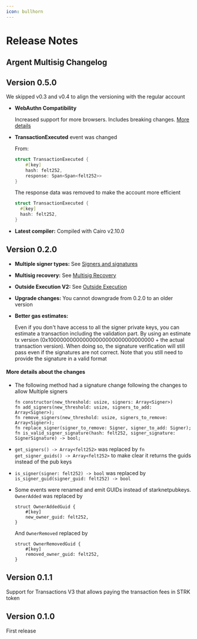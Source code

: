 ```yaml
---
icon: bullhorn
---
```


# Release Notes

## Argent Multisig Changelog

## Version 0.5.0

We skipped v0.3 and v0.4 to align the versioning with the regular account

*   **WebAuthn Compatibility**

    Increased support for more browsers. Includes breaking changes. [More details](webauthn.md#history)
*   **TransactionExecuted** event was changed

    From:

    ```rust
    struct TransactionExecuted {
        #[key]
        hash: felt252,
        response: Span<Span<felt252>>
    }
    ```

    The response data was removed to make the account more efficient

    ```rust
    struct TransactionExecuted {
      #[key]
      hash: felt252,
    }
    ```
* **Latest compiler:** Compiled with Cairo v2.10.0

## Version 0.2.0

* **Multiple signer types:** See [Signers and signatures](signers_and_signatures.md)
* **Multisig recovery:** See [Multisig Recovery](multisig_recovery.md)
* **Outside Execution V2:** See [Outside Execution](outside_execution.md)
* **Upgrade changes:** You cannot downgrade from 0.2.0 to an older version
*   **Better gas estimates:**

    Even if you don't have access to all the signer private keys, you can estimate a transaction including the validation part. By using an estimate tx version (0x100000000000000000000000000000000 + the actual transaction version). When doing so, the signature verification will still pass even if the signatures are not correct. Note that you still need to provide the signature in a valid format

#### More details about the changes

*   The following method had a signature change following the changes to allow Multiple signers

    ```
    fn constructor(new_threshold: usize, signers: Array<Signer>)
    fn add_signers(new_threshold: usize, signers_to_add: Array<Signer>);
    fn remove_signers(new_threshold: usize, signers_to_remove: Array<Signer>);
    fn replace_signer(signer_to_remove: Signer, signer_to_add: Signer);
    fn is_valid_signer_signature(hash: felt252, signer_signature: SignerSignature) -> bool;
    ```
* `get_signers() -> Array<felt252>` was replaced by `fn get_signer_guids() -> Array<felt252>` to make clear it returns the guids instead of the pub keys
* `is_signer(signer: felt252) -> bool` was replaced by `is_signer_guid(signer_guid: felt252) -> bool`
*   Some events were renamed and emit GUIDs instead of starknetpubkeys. `OwnerAdded` was replaced by

    ```
    struct OwnerAddedGuid {
        #[key]
        new_owner_guid: felt252,
    }
    ```

    And `OwnerRemoved` replaced by

    ```
    struct OwnerRemovedGuid {
        #[key]
        removed_owner_guid: felt252,
    }
    ```

## Version 0.1.1

Support for Transactions V3 that allows paying the transaction fees in STRK token

## Version 0.1.0

First release
